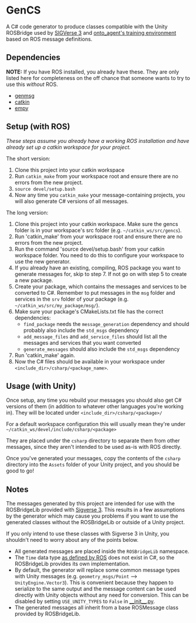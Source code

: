 # GenCS
A C# code generator to produce classes compatible with the Unity ROSBridge used by [SIGVerse 3](https://github.com/SIGVerse/sigverse_unity_project) and [onto_agent's training environment](https://github.com/noirb/HouseholdScenarios) based on ROS message definitions.

## Dependencies
**NOTE:** If you have ROS installed, you already have these. They are only listed here for completeness on the off chance that someone wants to try to use this *without* ROS.

* [genmsg](http://wiki.ros.org/genmsg)
* [catkin](http://wiki.ros.org/catkin)
* [empy](https://pypi.python.org/pypi/EmPy/3.2)

## Setup (with ROS)
*These steps assume you already have a working ROS installation and have already set up a catkin workspace for your project.*

The short version:
1. Clone this project into your catkin workspace
2. Run `catkin_make` from your workspace root and ensure there are no errors from the new project.
3. `source devel/setup.bash`
4. Now any time you `catkin_make` your message-containing projects, you will also generate C# versions of all messages.

The long version:
1. Clone this project into your catkin workspace. Make sure the gencs folder is in your workspace's src folder (e.g. `~/catkin_ws/src/gencs`).
2. Run 'catkin_make' from your workspace root and ensure there are no errors from the new project.
3. Run the command 'source devel/setup.bash' from your catkin workspace folder. You need to do this to configure your workspace to use the new generator.
4. If you already have an existing, compiling, ROS package you want to generate messages for, skip to step 7. If not go on with step 5 to create a new package.
5. Create your package, which contains the messages and services to be converted to C#. Remember to put messages in the `msg` folder and services in the `srv` folder of your package (e.g. `~/catkin_ws/src/my_package/msg/`).
6. Make sure your package's CMakeLists.txt file has the correct dependencies:
	- `find_package` needs the `message_generation` dependency and should probably also include the `std_msgs` dependency
	- `add_message_files` and `add_service_files` should list all the messages and services that you want converted
	- `generate_messages` should also include the `std_msgs` dependency
7. Run 'catkin_make' again.
8. Now the C# files should be available in your workspace under `<include_dir>/csharp/<package_name>`.

## Usage (with Unity)
Once setup, any time you rebuild your messages you should also get C# versions of them (in addition to whatever other languages you're working in). They will be located under `<include_dir>/csharp/<package>/`

For a default workspace configuration this will usually mean they're under `~/catkin_ws/devel/include/csharp/<package>`

They are placed under the `csharp` directory to separate them from other messages, since they aren't intended to be used as-is with ROS directly.

Once you've generated your messages, copy the contents of the `csharp` directory into the `Assets` folder of your Unity project, and you should be good to go!

## Notes

The messages generated by this project are intended for use with the ROSBridgeLib provided with [Sigverse 3](http://github.com/SIGVerse/sigverse_unity_project). This results in a few assumptions by the generator which may cause you problems if you want to use the generated classes without the ROSBridgeLib or outside of a Unity project.

If you only intend to use these classes with Sigverse 3 in Unity, you shouldn't need to worry about any of the points below.

* All generated messages are placed inside the `ROSBridgeLib` namespace.
* The `Time` data type [as defined by ROS](http://wiki.ros.org/roscpp/Overview/Time) does not exist in C#, so the ROSBridgeLib provides its own implementation.
* By default, the generator will replace some common message types with Unity messages (e.g. `geometry_msgs/Point` --> `UnityEngine.Vector3`). This is convenient because they happen to serialize to the same output and the message content can be used directly with Unity objects without any need for conversion. This can be disabled by setting `USE_UNITY_TYPES` to `False` in [\_\_init__.py](./src/gencs/__init__.py).
* The generated messages all inherit from a base ROSMessage class provided by ROSBridgeLib.

